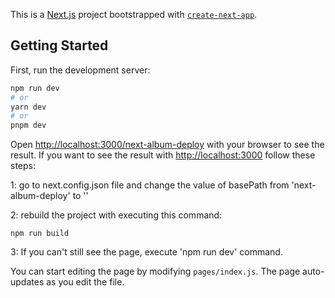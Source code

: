 This is a [Next.js](https://nextjs.org/) project bootstrapped with [`create-next-app`](https://github.com/vercel/next.js/tree/canary/packages/create-next-app).

## Getting Started

First, run the development server:

```bash
npm run dev
# or
yarn dev
# or
pnpm dev
```

Open [http://localhost:3000/next-album-deploy](http://localhost:3000/next-album-deploy) with your browser to see the result. If you want to see the result with [http://localhost:3000](http://localhost:3000) follow these steps:

1: go to next.config.json file and change the value of basePath from 'next-album-deploy' to ''

2: rebuild the project with executing this command:

```
npm run build
```

3: If you can't still see the page, execute 'npm run dev' command.

You can start editing the page by modifying `pages/index.js`. The page auto-updates as you edit the file.
